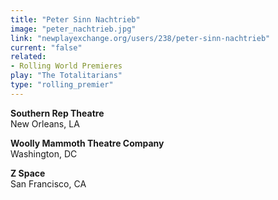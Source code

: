 ```yaml
---
title: "Peter Sinn Nachtrieb"
image: "peter_nachtrieb.jpg"
link: "newplayexchange.org/users/238/peter-sinn-nachtrieb"
current: "false"
related:
- Rolling World Premieres
play: "The Totalitarians"
type: "rolling_premier"
---
```


**Southern Rep Theatre**\
New Orleans, LA

**Woolly Mammoth Theatre Company**\
Washington, DC

**Z Space**\
San Francisco, CA
